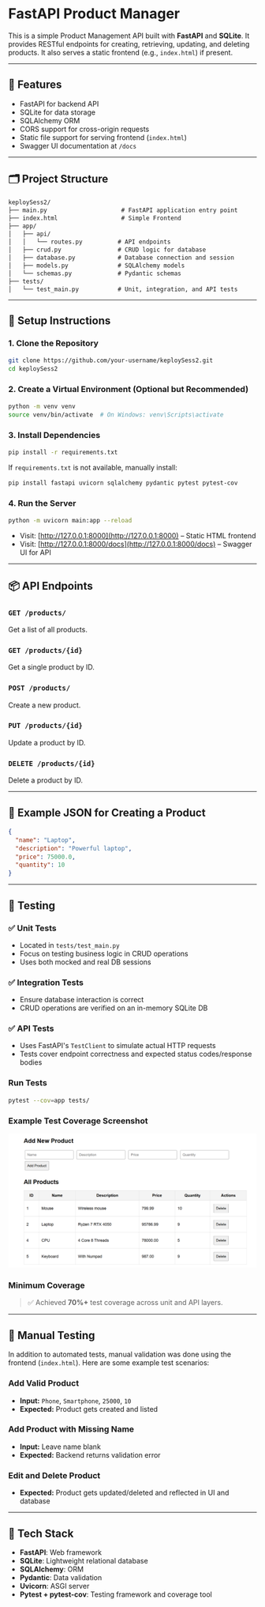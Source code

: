 # FastAPI Product Manager

This is a simple Product Management API built with **FastAPI** and **SQLite**. It provides RESTful endpoints for creating, retrieving, updating, and deleting products. It also serves a static frontend (e.g., `index.html`) if present.

---

## 🚀 Features

* FastAPI for backend API
* SQLite for data storage
* SQLAlchemy ORM
* CORS support for cross-origin requests
* Static file support for serving frontend (`index.html`)
* Swagger UI documentation at `/docs`

---

## 🗂️ Project Structure

```
keploySess2/
├── main.py                     # FastAPI application entry point
├── index.html                  # Simple Frontend
├── app/
│   ├── api/
│   │   └── routes.py          # API endpoints
│   ├── crud.py                # CRUD logic for database
│   ├── database.py            # Database connection and session
│   ├── models.py              # SQLAlchemy models
│   └── schemas.py             # Pydantic schemas
├── tests/
│   └── test_main.py           # Unit, integration, and API tests
```

---

## 🔧 Setup Instructions

### 1. Clone the Repository

```bash
git clone https://github.com/your-username/keploySess2.git
cd keploySess2
```

### 2. Create a Virtual Environment (Optional but Recommended)

```bash
python -m venv venv
source venv/bin/activate  # On Windows: venv\Scripts\activate
```

### 3. Install Dependencies

```bash
pip install -r requirements.txt
```

If `requirements.txt` is not available, manually install:

```bash
pip install fastapi uvicorn sqlalchemy pydantic pytest pytest-cov
```

### 4. Run the Server

```bash
python -m uvicorn main:app --reload
```

* Visit: [http://127.0.0.1:8000](http://127.0.0.1:8000) – Static HTML frontend
* Visit: [http://127.0.0.1:8000/docs](http://127.0.0.1:8000/docs) – Swagger UI for API

---

## 📦 API Endpoints

### `GET /products/`

Get a list of all products.

### `GET /products/{id}`

Get a single product by ID.

### `POST /products/`

Create a new product.

### `PUT /products/{id}`

Update a product by ID.

### `DELETE /products/{id}`

Delete a product by ID.

---

## 🧾 Example JSON for Creating a Product

```json
{
  "name": "Laptop",
  "description": "Powerful laptop",
  "price": 75000.0,
  "quantity": 10
}
```

---

## 🧪 Testing

### ✅ Unit Tests

* Located in `tests/test_main.py`
* Focus on testing business logic in CRUD operations
* Uses both mocked and real DB sessions

### ✅ Integration Tests

* Ensure database interaction is correct
* CRUD operations are verified on an in-memory SQLite DB

### ✅ API Tests

* Uses FastAPI's `TestClient` to simulate actual HTTP requests
* Tests cover endpoint correctness and expected status codes/response bodies

### Run Tests

```bash
pytest --cov=app tests/
```

### Example Test Coverage Screenshot

![Test Coverage](screenshot_coverage.png)

### Minimum Coverage

> ✅ Achieved **70%+** test coverage across unit and API layers.

---

## 📌 Manual Testing

In addition to automated tests, manual validation was done using the frontend (`index.html`). Here are some example test scenarios:

### Add Valid Product

* **Input:** `Phone`, `Smartphone`, `25000`, `10`
* **Expected:** Product gets created and listed

### Add Product with Missing Name

* **Input:** Leave name blank
* **Expected:** Backend returns validation error

### Edit and Delete Product

* **Expected:** Product gets updated/deleted and reflected in UI and database

---

## 🧰 Tech Stack

* **FastAPI**: Web framework
* **SQLite**: Lightweight relational database
* **SQLAlchemy**: ORM
* **Pydantic**: Data validation
* **Uvicorn**: ASGI server
* **Pytest + pytest-cov**: Testing framework and coverage tool

